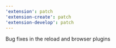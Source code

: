 ```yaml
---
'extension': patch
'extension-create': patch
'extension-develop': patch
---
```


Bug fixes in the reload and browser plugins
